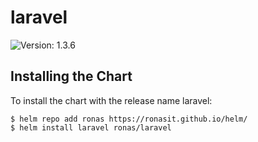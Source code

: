 # laravel

![Version: 1.3.6](https://img.shields.io/badge/Version-1.3.6-informational?style=flat-square)

## Installing the Chart

To install the chart with the release name laravel:

```console
$ helm repo add ronas https://ronasit.github.io/helm/
$ helm install laravel ronas/laravel
```